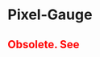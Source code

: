 Pixel-Gauge
===========

<h2 style="color:red;">Obsolete. See <a href="https://github.com/FerGutierrez/pxGauge/>pxGauge</a>

<p>Measurment tool for distances in pixels inside websites.
Originally it is just supposed to be a snippet, so if you paste it in a site you are working on, or in jsfiddle, jsbin,...you can portotype a bit faster and compare cross-browser responses.</p>
<p>Simply drag the rays to about the limits you want to measure, then fine-adjust with the arrow keys (the ray hovered will move 1px per key stroke). You can choose between 4 colours for the rays in the control panel.</p>
<p>Please, see "issues" for Cross-Browser bugs.</p>